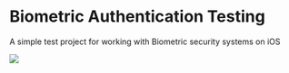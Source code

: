 # Biometric Authentication Testing
A simple test project for working with Biometric security systems on iOS

![](images/ScreenShoot.png)
